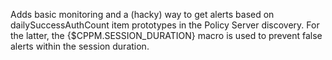 Adds basic monitoring and a (hacky) way to get alerts based on dailySuccessAuthCount item prototypes in the Policy Server discovery.
For the latter, the {$CPPM.SESSION_DURATION} macro is used to prevent false alerts within the session duration. 